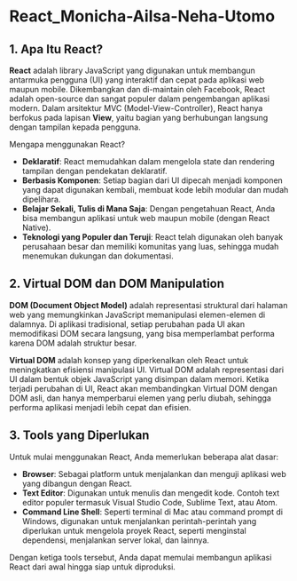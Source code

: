 # React_Monicha-Ailsa-Neha-Utomo

## 1. Apa Itu React?
**React** adalah library JavaScript yang digunakan untuk membangun antarmuka pengguna (UI) yang interaktif dan cepat pada aplikasi web maupun mobile. Dikembangkan dan di-maintain oleh Facebook, React adalah open-source dan sangat populer dalam pengembangan aplikasi modern. Dalam arsitektur MVC (Model-View-Controller), React hanya berfokus pada lapisan **View**, yaitu bagian yang berhubungan langsung dengan tampilan kepada pengguna.

Mengapa menggunakan React?
- **Deklaratif**: React memudahkan dalam mengelola state dan rendering tampilan dengan pendekatan deklaratif.
- **Berbasis Komponen**: Setiap bagian dari UI dipecah menjadi komponen yang dapat digunakan kembali, membuat kode lebih modular dan mudah dipelihara.
- **Belajar Sekali, Tulis di Mana Saja**: Dengan pengetahuan React, Anda bisa membangun aplikasi untuk web maupun mobile (dengan React Native).
- **Teknologi yang Populer dan Teruji**: React telah digunakan oleh banyak perusahaan besar dan memiliki komunitas yang luas, sehingga mudah menemukan dukungan dan dokumentasi.

## 2. Virtual DOM dan DOM Manipulation
**DOM (Document Object Model)** adalah representasi struktural dari halaman web yang memungkinkan JavaScript memanipulasi elemen-elemen di dalamnya. Di aplikasi tradisional, setiap perubahan pada UI akan memodifikasi DOM secara langsung, yang bisa memperlambat performa karena DOM adalah struktur besar.

**Virtual DOM** adalah konsep yang diperkenalkan oleh React untuk meningkatkan efisiensi manipulasi UI. Virtual DOM adalah representasi dari UI dalam bentuk objek JavaScript yang disimpan dalam memori. Ketika terjadi perubahan di UI, React akan membandingkan Virtual DOM dengan DOM asli, dan hanya memperbarui elemen yang perlu diubah, sehingga performa aplikasi menjadi lebih cepat dan efisien.

## 3. Tools yang Diperlukan
Untuk mulai menggunakan React, Anda memerlukan beberapa alat dasar:
- **Browser**: Sebagai platform untuk menjalankan dan menguji aplikasi web yang dibangun dengan React.
- **Text Editor**: Digunakan untuk menulis dan mengedit kode. Contoh text editor populer termasuk Visual Studio Code, Sublime Text, atau Atom.
- **Command Line Shell**: Seperti terminal di Mac atau command prompt di Windows, digunakan untuk menjalankan perintah-perintah yang diperlukan untuk mengelola proyek React, seperti menginstal dependensi, menjalankan server lokal, dan lainnya.

Dengan ketiga tools tersebut, Anda dapat memulai membangun aplikasi React dari awal hingga siap untuk diproduksi.
